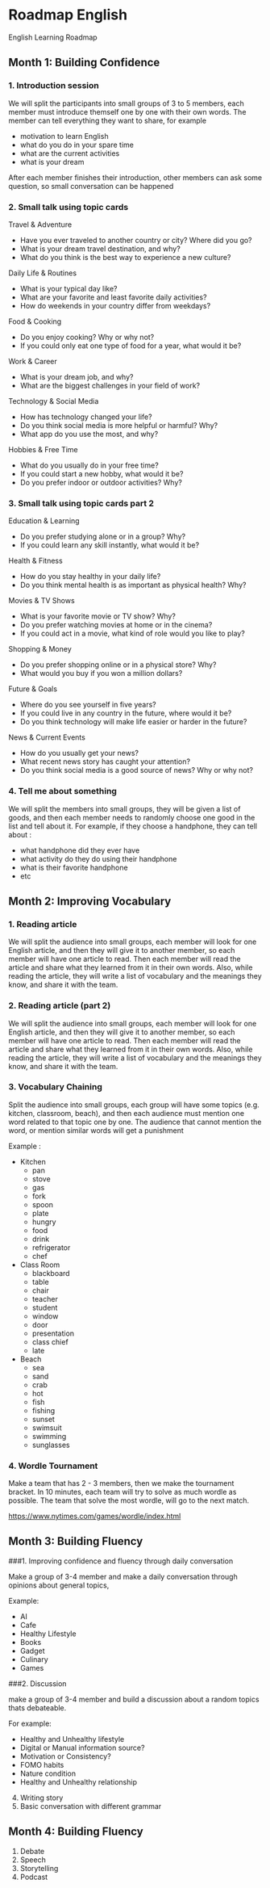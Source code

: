 # Roadmap English

English Learning Roadmap

## Month 1: Building Confidence

### 1. Introduction session

We will split the participants into small groups of 3 to 5 members, each member must introduce themself one by one with their own words. 
The member can tell everything they want to share, for example 
- motivation to learn English
- what do you do in your spare time
- what are the current activities
- what is your dream

After each member finishes their introduction, other members can ask some question, so small conversation can be happened
  
### 2. Small talk using topic cards

Travel & Adventure
- Have you ever traveled to another country or city? Where did you go?
- What is your dream travel destination, and why?
- What do you think is the best way to experience a new culture?

Daily Life & Routines
- What is your typical day like?
- What are your favorite and least favorite daily activities?
- How do weekends in your country differ from weekdays?

Food & Cooking
- Do you enjoy cooking? Why or why not?
- If you could only eat one type of food for a year, what would it be?

Work & Career
- What is your dream job, and why?
- What are the biggest challenges in your field of work?

Technology & Social Media
- How has technology changed your life?
- Do you think social media is more helpful or harmful? Why?
- What app do you use the most, and why?

Hobbies & Free Time
- What do you usually do in your free time?
- If you could start a new hobby, what would it be?
- Do you prefer indoor or outdoor activities? Why?

### 3. Small talk using topic cards part 2

Education & Learning
- Do you prefer studying alone or in a group? Why?
- If you could learn any skill instantly, what would it be?

Health & Fitness
- How do you stay healthy in your daily life?
- Do you think mental health is as important as physical health? Why?

Movies & TV Shows
- What is your favorite movie or TV show? Why?
- Do you prefer watching movies at home or in the cinema?
- If you could act in a movie, what kind of role would you like to play?

Shopping & Money
- Do you prefer shopping online or in a physical store? Why?
- What would you buy if you won a million dollars?

Future & Goals
- Where do you see yourself in five years?
- If you could live in any country in the future, where would it be?
- Do you think technology will make life easier or harder in the future?

News & Current Events
- How do you usually get your news?
- What recent news story has caught your attention?
- Do you think social media is a good source of news? Why or why not?

### 4. Tell me about something

We will split the members into small groups, they will be given a list of goods, and  then each member needs to randomly choose one good in the list and tell about it.
For example, if they choose a handphone, they can tell about : 
- what handphone did they ever have
- what activity do they do using their handphone
- what is their favorite handphone
- etc

## Month 2: Improving Vocabulary

### 1. Reading article

We will split the audience into small groups, each member will look for one English article, and then they will give it to another member, so each member will have one article to read. Then each member will read the article and share what they learned from it in their own words. Also, while reading the article, they will write a list of vocabulary and the meanings they know, and share it with the team.

### 2. Reading article (part 2)

We will split the audience into small groups, each member will look for one English article, and then they will give it to another member, so each member will have one article to read. Then each member will read the article and share what they learned from it in their own words. Also, while reading the article, they will write a list of vocabulary and the meanings they know, and share it with the team.

### 3. Vocabulary Chaining

Split the audience into small groups, each group will have some topics (e.g. kitchen, classroom, beach), and then each audience must mention one word related to that topic one by one. The audience that cannot mention the word, or mention similar words will get a punishment 

Example :

- Kitchen
  - pan
  - stove
  - gas
  - fork
  - spoon
  - plate
  - hungry
  - food
  - drink
  - refrigerator
  - chef
- Class Room
  - blackboard
  - table
  - chair
  - teacher
  - student
  - window
  - door
  - presentation
  - class chief
  - late
- Beach
  - sea
  - sand
  - crab
  - hot
  - fish
  - fishing
  - sunset
  - swimsuit
  - swimming
  - sunglasses   

### 4. Wordle Tournament

Make a team that has 2 - 3 members, then we make the tournament bracket. In 10 minutes, each team will try to solve as much wordle as possible. The team that solve the most wordle, will go to the next match. 

https://www.nytimes.com/games/wordle/index.html

## Month 3: Building Fluency

###1. Improving confidence and fluency through daily conversation

Make a group of 3-4 member and make a daily conversation through opinions about general topics,

Example:

   - AI
   - Cafe
   - Healthy Lifestyle
   - Books
   - Gadget
   - Culinary
   - Games

###2. Discussion

make a group of 3-4 member and build a discussion about a random topics thats debateable.

For example:

   - Healthy and Unhealthy lifestyle
   - Digital or Manual information source?
   - Motivation or Consistency?
   - FOMO habits
   - Nature condition
   - Healthy and Unhealthy relationship

4. Writing story
5. Basic conversation with different grammar

## Month 4: Building Fluency

1. Debate
2. Speech
3. Storytelling
4. Podcast
